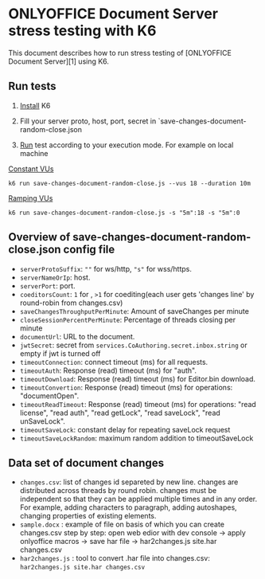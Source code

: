 # ONLYOFFICE Document Server stress testing with K6

This document describes how to run stress testing of [ONLYOFFICE Document Server][1] using K6.

## Run tests

1. [Install](https://k6.io/docs/get-started/installation/) K6

2. Fill your server proto, host, port, secret in `save-changes-document-random-close.json

3. [Run](https://k6.io/docs/get-started/running-k6/) test according to your execution mode. For example on local machine

[Constant VUs](https://k6.io/docs/using-k6/k6-options/reference/#vus)

`k6 run save-changes-document-random-close.js --vus 18 --duration 10m`

[Ramping VUs](https://k6.io/docs/using-k6/k6-options/reference/#stages)

`k6 run save-changes-document-random-close.js -s "5m":18 -s "5m":0`

## Overview of save-changes-document-random-close.json config file

- `serverProtoSuffix`: `""` for ws/http, `"s"` for wss/https.
- `serverNameOrIp`: host.
- `serverPort`: port.
- `coeditorsCount`: `1` for , `>1` for coediting(each user gets 'changes line' by round-robin from changes.csv) 
- `saveChangesThroughputPerMinute`: Amount of saveChanges per minute
- `closeSessionPercentPerMinute`: Percentage of threads closing per minute
- `documentUrl`:  URL to the document.
- `jwtSecret`: secret from `services.CoAuthoring.secret.inbox.string` or empty if jwt is turned off
- `timeoutConnection`:  connect timeout (ms) for all requests.
- `timeoutAuth`:  Response (read) timeout (ms) for "auth".
- `timeoutDownload`:  Response (read) timeout (ms) for Editor.bin download.
- `timeoutConvertion`: Response (read) timeout (ms) for operations: "documentOpen".
- `timeoutReadTimeout`:  Response (read) timeout (ms) for operations: "read license", "read auth", "read getLock", "read saveLock", "read unSaveLock".
- `timeoutSaveLock`:  constant delay for repeating saveLock request
- `timeoutSaveLockRandom`:  maximum random addition to timeoutSaveLock 

## Data set of document changes

- `changes.csv`: list of changes id separeted by new line. changes are distributed across threads by round robin. 
changes must be independent so that they can be applied multiple times and in any order. 
For example, adding characters to paragraph, adding autoshapes, changing properties of existing elements.
- `sample.docx` : example of file on basis of which you can create changes.csv step by step: 
open web edior with dev console -> apply onlyoffice macros -> save har file -> har2changes.js site.har changes.csv
- `har2changes.js` : tool to convert .har file into changes.csv: `har2changes.js site.har changes.csv`

